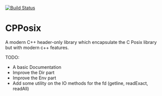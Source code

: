 [![Build Status](https://img.shields.io/endpoint.svg?url=https%3A%2F%2Factions-badge.atrox.dev%2Fbaduit%2FCPPosix%2Fbadge%3Fref%3Dmaster&style=flat)](https://actions-badge.atrox.dev/baduit/CPPosix/goto?ref=master)
# CPPosix
A modern C++ header-only library which encapsulate the C Posix library but with modern c++ features.

TODO:
* A basic Documentation
* Improve the Dir part
* Improve the Env part
* Add some utility on the IO methods for the fd (getline, readExact, readAll)
